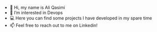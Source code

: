 - 👋 Hi, my name is Ali Qasimi
- 👀 I’m interested in Devops
- 💻 Here you can find some projects I have developed in my spare time
- 📫 Feel free to reach out to me on Linkedin!

<!---
ali-qasimi/ali-qasimi is a ✨ special ✨ repository because its `README.md` (this file) appears on your GitHub profile.
You can click the Preview link to take a look at your changes.
--->
